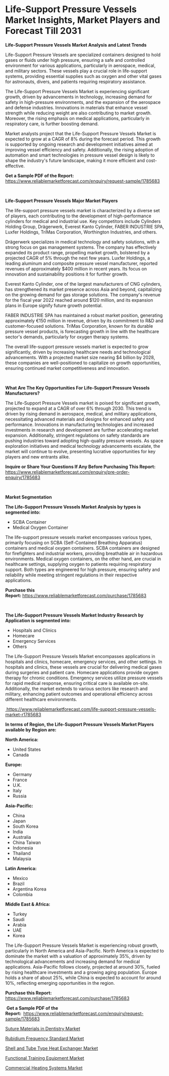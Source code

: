 <p><h1>Life-Support Pressure Vessels Market Insights, Market Players and Forecast Till 2031</h1></p><p><strong>Life-Support Pressure Vessels Market Analysis and Latest Trends</strong></p>
<p><p>Life-Support Pressure Vessels are specialized containers designed to hold gases or fluids under high pressure, ensuring a safe and controlled environment for various applications, particularly in aerospace, medical, and military sectors. These vessels play a crucial role in life-support systems, providing essential supplies such as oxygen and other vital gases for astronauts, divers, and patients requiring respiratory assistance.</p><p>The Life-Support Pressure Vessels Market is experiencing significant growth, driven by advancements in technology, increasing demand for safety in high-pressure environments, and the expansion of the aerospace and defense industries. Innovations in materials that enhance vessel strength while reducing weight are also contributing to market growth. Moreover, the rising emphasis on medical applications, particularly in respiratory care, is further boosting demand.</p><p>Market analysts project that the Life-Support Pressure Vessels Market is expected to grow at a CAGR of 8% during the forecast period. This growth is supported by ongoing research and development initiatives aimed at improving vessel efficiency and safety. Additionally, the rising adoption of automation and smart technologies in pressure vessel design is likely to shape the industry's future landscape, making it more efficient and cost-effective.</p></p>
<p><strong>Get a Sample PDF of the Report:&nbsp;</strong> <a href="https://www.reliablemarketforecast.com/enquiry/request-sample/1785683?utm_campaign=1170&utm_medium=2&utm_source=Github&utm_content=ia&utm_term=18122024&utm_id=life-support-pressure-vessels">https://www.reliablemarketforecast.com/enquiry/request-sample/1785683</a></p>
<p>&nbsp;</p>
<p><strong>Life-Support Pressure Vessels Major Market Players</strong></p>
<p><p>The life-support pressure vessels market is characterized by a diverse set of players, each contributing to the development of high-performance cylinders for medical and industrial use. Key competitors include Cylinders Holding Group, Drägerwerk, Everest Kanto Cylinder, FABER INDUSTRIE SPA, Luxfer Holdings, TriMas Corporation, Worthington Industries, and others.</p><p>Drägerwerk specializes in medical technology and safety solutions, with a strong focus on gas management systems. The company has effectively expanded its product range, propelling market growth, bolstered by a projected CAGR of 5% through the next few years. Luxfer Holdings, a leading aluminum and composite pressure vessel manufacturer, reported revenues of approximately $400 million in recent years. Its focus on innovation and sustainability positions it for further growth.</p><p>Everest Kanto Cylinder, one of the largest manufacturers of CNG cylinders, has strengthened its market presence across Asia and beyond, capitalizing on the growing demand for gas storage solutions. The company's revenue for the fiscal year 2022 reached around $120 million, and its expansion plans in Europe signify future growth potential.</p><p>FABER INDUSTRIE SPA has maintained a robust market position, generating approximately €150 million in revenue, driven by its commitment to R&D and customer-focused solutions. TriMas Corporation, known for its durable pressure vessel products, is forecasting growth in line with the healthcare sector's demands, particularly for oxygen therapy systems.</p><p>The overall life-support pressure vessels market is expected to grow significantly, driven by increasing healthcare needs and technological advancements. With a projected market size nearing $4 billion by 2028, these companies are well-positioned to capitalize on growth opportunities, ensuring continued market competitiveness and innovation.</p></p>
<p>&nbsp;</p>
<p><strong>What Are The Key Opportunities For Life-Support Pressure Vessels Manufacturers?</strong></p>
<p><p>The Life-Support Pressure Vessels market is poised for significant growth, projected to expand at a CAGR of over 6% through 2030. This trend is driven by rising demand in aerospace, medical, and military applications, necessitating advanced materials and designs for enhanced safety and performance. Innovations in manufacturing technologies and increased investments in research and development are further accelerating market expansion. Additionally, stringent regulations on safety standards are pushing industries toward adopting high-quality pressure vessels. As space exploration initiatives and medical technology advancements escalate, the market will continue to evolve, presenting lucrative opportunities for key players and new entrants alike.</p></p>
<p><strong>Inquire or Share Your Questions If Any Before Purchasing This Report:</strong> <a href="https://www.reliablemarketforecast.com/enquiry/pre-order-enquiry/1785683?utm_campaign=1170&utm_medium=2&utm_source=Github&utm_content=ia&utm_term=18122024&utm_id=life-support-pressure-vessels">https://www.reliablemarketforecast.com/enquiry/pre-order-enquiry/1785683</a></p>
<p>&nbsp;</p>
<p><strong>Market Segmentation</strong></p>
<p><strong>The Life-Support Pressure Vessels Market Analysis by types is segmented into:</strong></p>
<p><ul><li>SCBA Container</li><li>Medical Oxygen Container</li></ul></p>
<p><p>The life-support pressure vessels market encompasses various types, primarily focusing on SCBA (Self-Contained Breathing Apparatus) containers and medical oxygen containers. SCBA containers are designed for firefighters and industrial workers, providing breathable air in hazardous environments. Medical oxygen containers, on the other hand, are crucial in healthcare settings, supplying oxygen to patients requiring respiratory support. Both types are engineered for high pressure, ensuring safety and reliability while meeting stringent regulations in their respective applications.</p></p>
<p><strong>Purchase this Report:&nbsp;</strong><a href="https://www.reliablemarketforecast.com/purchase/1785683?utm_campaign=1170&utm_medium=2&utm_source=Github&utm_content=ia&utm_term=18122024&utm_id=life-support-pressure-vessels">https://www.reliablemarketforecast.com/purchase/1785683</a></p>
<p>&nbsp;</p>
<p><strong>The Life-Support Pressure Vessels Market Industry Research by Application is segmented into:</strong></p>
<p><ul><li>Hospitals and Clinics</li><li>Homecare</li><li>Emergency Services</li><li>Others</li></ul></p>
<p><p>The Life-Support Pressure Vessels Market encompasses applications in hospitals and clinics, homecare, emergency services, and other settings. In hospitals and clinics, these vessels are crucial for delivering medical gases during surgeries and patient care. Homecare applications provide oxygen therapy for chronic conditions. Emergency services utilize pressure vessels for rapid medical response, ensuring critical care is available on-site. Additionally, the market extends to various sectors like research and military, enhancing patient outcomes and operational efficiency across different healthcare environments.</p></p>
<p><a href="https://www.reliablemarketforecast.com/life-support-pressure-vessels-market-r1785683?utm_campaign=1170&utm_medium=2&utm_source=Github&utm_content=ia&utm_term=18122024&utm_id=life-support-pressure-vessels">&nbsp;https://www.reliablemarketforecast.com/life-support-pressure-vessels-market-r1785683</a></p>
<p><strong>In terms of Region, the Life-Support Pressure Vessels Market Players available by Region are:</strong></p>
<p>
    <p> <strong> North America: </strong>
        <ul>
            <li>United States</li>
            <li>Canada</li>
        </ul>
        </p> 
    <p> <strong> Europe: </strong>
        <ul>
            <li>Germany</li>
            <li>France</li>
            <li>U.K.</li>
            <li>Italy</li>
            <li>Russia</li>
        </ul>
        </p> 
    <p> <strong> Asia-Pacific: </strong>
        <ul>
            <li>China</li>
            <li>Japan</li>
            <li>South Korea</li>
            <li>India</li>
            <li>Australia</li>
            <li>China Taiwan</li>
            <li>Indonesia</li>
            <li>Thailand</li>
            <li>Malaysia</li>
        </ul>
        </p> 
    <p> <strong> Latin America: </strong>
        <ul>
            <li>Mexico</li>
            <li>Brazil</li>
            <li>Argentina Korea</li>
            <li>Colombia</li>
        </ul>
        </p> 
    <p> <strong> Middle East & Africa: </strong>
        <ul>
            <li>Turkey</li>
            <li>Saudi</li>
            <li>Arabia</li>
            <li>UAE</li>
            <li>Korea</li>
        </ul>
    </p>
    </p>
<p><p>The Life-Support Pressure Vessels Market is experiencing robust growth, particularly in North America and Asia-Pacific. North America is expected to dominate the market with a valuation of approximately 35%, driven by technological advancements and increasing demand for medical applications. Asia-Pacific follows closely, projected at around 30%, fueled by rising healthcare investments and a growing aging population. Europe holds a share of about 25%, while China is expected to account for around 10%, reflecting emerging opportunities in the region.</p></p>
<p><strong>Purchase this Report: </strong><a href="https://www.reliablemarketforecast.com/purchase/1785683?utm_campaign=1170&utm_medium=2&utm_source=Github&utm_content=ia&utm_term=18122024&utm_id=life-support-pressure-vessels">https://www.reliablemarketforecast.com/purchase/1785683</a></p>
<p>&nbsp;<strong>Get a Sample PDF of the Report:&nbsp;&nbsp;</strong><a href="https://www.reliablemarketforecast.com/enquiry/request-sample/1785683?utm_campaign=1170&utm_medium=2&utm_source=Github&utm_content=ia&utm_term=18122024&utm_id=life-support-pressure-vessels">https://www.reliablemarketforecast.com/enquiry/request-sample/1785683</a></p>
<p><strong></strong></p>
<p><p><a href="https://www.linkedin.com/pulse/suture-materials-dentistry-market-characterized-rapid-growth-53y3f?utm_campaign=1170&utm_medium=2&utm_source=Github&utm_content=ia&utm_term=18122024&utm_id=life-support-pressure-vessels">Suture Materials in Dentistry Market</a></p><p><a href="https://www.linkedin.com/pulse/market-insights-rubidium-frequency-standardmarket-trends-ikwif?utm_campaign=1170&utm_medium=2&utm_source=Github&utm_content=ia&utm_term=18122024&utm_id=life-support-pressure-vessels">Rubidium Frequency Standard Market</a></p><p><a href="https://www.linkedin.com/pulse/shell-tube-type-heat-exchanger-market-trends-assessmentthe-bvtuf?utm_campaign=1170&utm_medium=2&utm_source=Github&utm_content=ia&utm_term=18122024&utm_id=life-support-pressure-vessels">Shell and Tube Type Heat Exchanger Market</a></p><p><a href="https://www.linkedin.com/pulse/functional-training-equipment-market-analysis-new-trends-cw3bf?utm_campaign=1170&utm_medium=2&utm_source=Github&utm_content=ia&utm_term=18122024&utm_id=life-support-pressure-vessels">Functional Training Equipment Market</a></p><p><a href="https://www.linkedin.com/pulse/in-depth-commercial-heating-systems-market-report-size-74-9bjwf?utm_campaign=1170&utm_medium=2&utm_source=Github&utm_content=ia&utm_term=18122024&utm_id=life-support-pressure-vessels">Commercial Heating Systems Market</a></p></p>